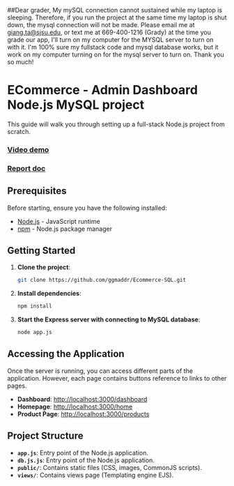 ##Dear grader,
My mySQL connection cannot sustained while my laptop is sleeping. Therefore, if you run the project at the same time my laptop is shut down, the mysql connection will not be made. Please email me at giang.ta@sjsu.edu, or text me at 669-400-1216 (Grady) at the time you grade our app, I'll turn on my computer for the MYSQL server to turn on with it. I'm 100% sure my fullstack code and mysql database works, but it work on my computer turning on for the mysql server to turn on. 
Thank you so much!
# ECommerce - Admin Dashboard Node.js MySQL project

This guide will walk you through setting up a full-stack Node.js project from scratch.

### [Video demo](https://www.youtube.com/watch?v=iq73DF-spX4)
### [Report doc](https://docs.google.com/document/d/1pNlx6LOGwTO_B4_8k8DZLOiAyrBBSJHemclyIFORcvI/edit?usp=sharing)

## Prerequisites

Before starting, ensure you have the following installed:

- [Node.js](https://nodejs.org) - JavaScript runtime
- [npm](https://www.npmjs.com) - Node.js package manager

## Getting Started

1. **Clone the project**:
   ```bash
   git clone https://github.com/ggmaddr/Ecommerce-SQL.git
   ```

2. **Install dependencies**:
   ```bash
   npm install
   ```

3. **Start the Express server with connecting to MySQL database**:
   ```bash
   node app.js
   ```

## Accessing the Application

Once the server is running, you can access different parts of the application. However, each page contains buttons reference to links to other pages.

- **Dashboard**: [http://localhost:3000/dashboard](http://localhost:3000/dashboard)
- **Homepage**: [http://localhost:3000/home](http://localhost:3000/home)
- **Product Page**: [http://localhost:3000/products](http://localhost:3000/products)

## Project Structure

- **`app.js`**: Entry point of the Node.js application.
- **`db.js.js`**: Entry point of the Node.js application.
- **`public/`**: Contains static files (CSS, images, CommonJS scripts).
- **`views/`**: Contains views page (Templating engine EJS).


